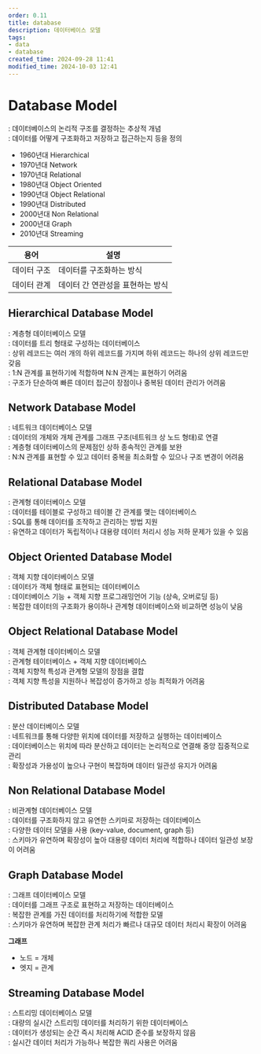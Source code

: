 ```yaml
---
order: 0.11
title: database
description: 데이터베이스 모델
tags:
- data
- database
created_time: 2024-09-28 11:41
modified_time: 2024-10-03 12:41
---
```


# Database Model
: 데이터베이스의 논리적 구조를 결정하는 추상적 개념  
: 데이터를 어떻게 구조화하고 저장하고 접근하는지 등을 정의

- 1960년대 Hierarchical
- 1970년대 Network 
- 1970년대 Relational
- 1980년대 Object Oriented
- 1990년대 Object Relational
- 1990년대 Distributed
- 2000년대 Non Relational
- 2000년대 Graph
- 2010년대 Streaming


용어 | 설명
---|---
데이터 구조 | 데이터를 구조화하는 방식
데이터 관계 | 데이터 간 연관성을 표현하는 방식



## Hierarchical Database Model
: 계층형 데이터베이스 모델  
: 데이터를 트리 형태로 구성하는 데이터베이스  
: 상위 레코드는 여러 개의 하위 레코드를 가지며 하위 레코드는 하나의 상위 레코드만 갖음  
: 1:N 관계를 표현하기에 적합하며 N:N 관계는 표현하기 어려움  
: 구조가 단순하여 빠른 데이터 접근이 장점이나 중복된 데이터 관리가 어려움  



## Network Database Model
: 네트워크 데이터베이스 모델  
: 데이터의 개체와 개체 관계를 그래프 구조(네트워크 상 노드 형태)로 연결  
: 계층형 데이터베이스의 문제점인 상하 종속적인 관계를 보완  
: N:N 관계를 표현할 수 있고 데이터 중복을 최소화할 수 있으나 구조 변경이 어려움  



## Relational Database Model
: 관계형 데이터베이스 모델  
: 데이터를 테이블로 구성하고 테이블 간 관계를 맺는 데이터베이스  
: SQL를 통해 데이터를 조작하고 관리하는 방법 지원  
: 유연하고 데이터가 독립적이나 대용량 데이터 처리시 성능 저하 문제가 있을 수 있음  



## Object Oriented Database Model
: 객체 지향 데이터베이스 모델  
: 데이터가 객체 형태로 표현되는 데이터베이스  
: 데이터베이스 기능 + 객체 지향 프로그래밍언어 기능 (상속, 오버로딩 등)  
: 복잡한 데이터의 구조화가 용이하나 관계형 데이터베이스와 비교하면 성능이 낮음  



## Object Relational Database Model
: 객체 관계형 데이터베이스 모델  
: 관계형 테이터베이스 + 객체 지향 데이터베이스  
: 객체 지향적 특성과 관계형 모델의 장점을 결합  
: 객체 지향 특성을 지원하나 복잡성이 증가하고 성능 최적화가 어려움  



## Distributed Database Model
: 분산 데이터베이스 모델  
: 네트워크를 통해 다양한 위치에 데이터를 저장하고 실행하는 데이터베이스  
: 데이터베이스는 위치에 따라 분산하고 데이터는 논리적으로 연결해 중앙 집중적으로 관리  
: 확장성과 가용성이 높으나 구현이 복잡하며 데이터 일관성 유지가 어려움  



## Non Relational Database Model
: 비관계형 데이터베이스 모델  
: 데이터를 구조화하지 않고 유연한 스키마로 저장하는 데이터베이스  
: 다양한 데이터 모델을 사용 (key-value, document, graph 등)  
: 스키마가 유연하며 확장성이 높아 대용량 데이터 처리에 적합하나 데이터 일관성 보장이 어려움  



## Graph Database Model
: 그래프 데이터베이스 모델  
: 데이터를 그래프 구조로 표현하고 저장하는 데이터베이스  
: 복잡한 관계를 가진 데이터를 처리하기에 적합한 모델  
: 스키마가 유연하며 복잡한 관계 처리가 빠르나 대규모 데이터 처리시 확장이 어려움  

**그래프**
- 노드 = 개체
- 엣지 = 관계



## Streaming Database Model
: 스트리밍 데이터베이스 모델  
: 대량의 실시간 스트리밍 데이터를 처리하기 위한 데이터베이스  
: 데이터가 생성되는 순간 즉시 처리해 ACID 준수를 보장하지 않음  
: 실시간 데이터 처리가 가능하나 복잡한 쿼리 사용은 어려움  